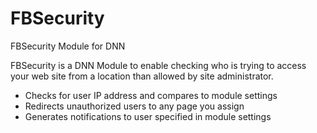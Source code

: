 # FBSecurity
FBSecurity Module for DNN

FBSecurity is a DNN Module to enable checking who is trying to access your web site from a location than allowed by site administrator.

  - Checks for user IP address and compares to module settings
  - Redirects unauthorized users to any page you assign
  - Generates notifications to user specified in module settings
